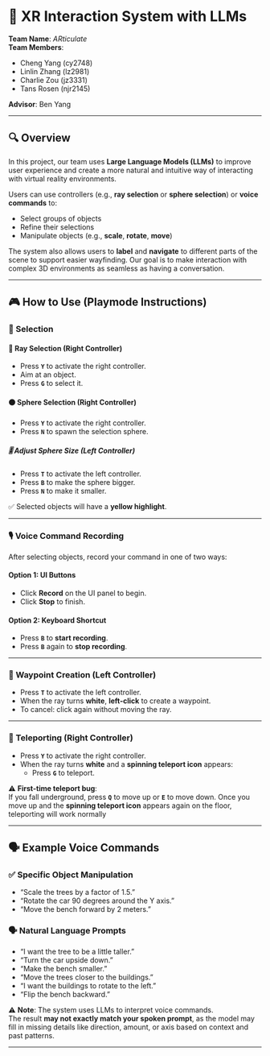 # 🧠 XR Interaction System with LLMs

**Team Name**: *ARticulate*  
**Team Members**:  
- Cheng Yang (cy2748)  
- Linlin Zhang (lz2981)  
- Charlie Zou (jz3331)  
- Tans Rosen (njr2145)  

**Advisor**: Ben Yang

---

## 🔍 Overview

In this project, our team uses **Large Language Models (LLMs)** to improve user experience and create a more natural and intuitive way of interacting with virtual reality environments.

Users can use controllers (e.g., **ray selection** or **sphere selection**) or **voice commands** to:

- Select groups of objects  
- Refine their selections  
- Manipulate objects (e.g., **scale**, **rotate**, **move**)  

The system also allows users to **label** and **navigate** to different parts of the scene to support easier wayfinding. Our goal is to make interaction with complex 3D environments as seamless as having a conversation.

---

## 🎮 How to Use (Playmode Instructions)

### 🎯 Selection

#### 🔦 Ray Selection (Right Controller)
- Press **`Y`** to activate the right controller.
- Aim at an object.
- Press **`G`** to select it.

#### 🟠 Sphere Selection (Right Controller)
- Press **`Y`** to activate the right controller.
- Press **`N`** to spawn the selection sphere.

##### 🎚️ Adjust Sphere Size (Left Controller)
- Press **`T`** to activate the left controller.
- Press **`B`** to make the sphere bigger.
- Press **`N`** to make it smaller.

✅ Selected objects will have a **yellow highlight**.

---

### 🎙️ Voice Command Recording

After selecting objects, record your command in one of two ways:

#### Option 1: UI Buttons
- Click **Record** on the UI panel to begin.
- Click **Stop** to finish.

#### Option 2: Keyboard Shortcut
- Press **`B`** to **start recording**.
- Press **`B`** again to **stop recording**.

---

### 📍 Waypoint Creation (Left Controller)

- Press **`T`** to activate the left controller.
- When the ray turns **white**, **left-click** to create a waypoint.
- To cancel: click again without moving the ray.

---

### 🚀 Teleporting (Right Controller)

- Press **`Y`** to activate the right controller.
- When the ray turns **white** and a **spinning teleport icon** appears:
  - Press **`G`** to teleport.

⚠️ **First-time teleport bug**:  
If you fall underground, press **`Q`** to move up or **`E`** to move down. Once you move up and the **spinning teleport icon** appears again on the floor, teleporting will work normally

---

## 🗣️ Example Voice Commands

### ✅ Specific Object Manipulation
- “Scale the trees by a factor of 1.5.”
- “Rotate the car 90 degrees around the Y axis.”
- “Move the bench forward by 2 meters.”

### 🗣️ Natural Language Prompts
- “I want the tree to be a little taller.”
- “Turn the car upside down.”
- “Make the bench smaller.”
- “Move the trees closer to the buildings.”
- “I want the buildings to rotate to the left.”
- “Flip the bench backward.”

⚠️ **Note**: The system uses LLMs to interpret voice commands.  
The result **may not exactly match your spoken prompt**, as the model may fill in missing details like direction, amount, or axis based on context and past patterns.

---

